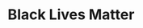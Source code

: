 ---
pid: rs88
title: Black Lives Matter
location_transcription: One in each part of the city
coordinates: "[-75.17178695792, 39.949136355737]"
zipcode: '19104'
gen_neighborhood: West Philadelphia
neighborhood: University City,Belmont,Parkside,Powelton Village
outside_phl: 
age: '24'
age_range: 20-29
instagram: 
image_file_name: rs_88.jpg
proposal_transcription: |-
  Mural by black artists
  BLACK LIVES MATTER
  Benches
topic: African Americans,Social Justice
topic_summary: 0, 0
type: Mural,Space
keywords_other: recreation, representation
credit: 
image_labels: 
twitter: 
facebook: 
permalink: "/monuments/rs88/"
layout: item-page
---